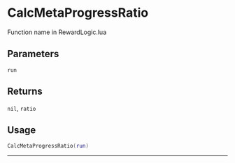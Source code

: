 # CalcMetaProgressRatio
Function name in RewardLogic.lua
## Parameters
`run`
## Returns
`nil`, `ratio`
## Usage
```lua
CalcMetaProgressRatio(run)
```
---

